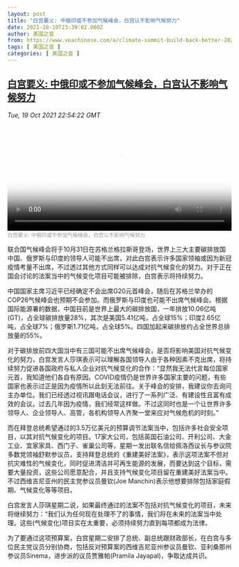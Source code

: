 ```yaml
---
layout: post
title: "白宫要义: 中俄印或不参加气候峰会，白宫认不影响气候努力"
date: 2021-10-19T23:39:02.000Z
author: 美国之音
from: https://www.voachinese.com/a/climate-summit-build-back-better-20211019/6277460.html
tags: [ 美国之音 ]
categories: [ 美国之音 ]
---
```

<!--1634686742000-->
[白宫要义: 中俄印或不参加气候峰会，白宫认不影响气候努力](https://www.voachinese.com/a/climate-summit-build-back-better-20211019/6277460.html)
------

<div>
<div><i>Tue, 19 Oct 2021 22:54:22 GMT</i></div><video poster="https://images.weserv.nl?url=gdb.voanews.com/29b8420d-d854-4265-8e83-acbdc3b7813d_tv_r1_s_w900.jpg" src="https://av.voanews.com/Videoroot/Pangeavideo/2021/10/2/29/29b8420d-d854-4265-8e83-acbdc3b7813d_240p.mp4" style="width:100%" controls></video><div><small style="color: #999;">白宫要义: 中俄印或不参加气候峰会，白宫认不影响气候努力</small></div><p>联合国气候峰会将于10月31日在苏格兰格拉斯哥登场，世界上三大主要碳排放国中国、俄罗斯与印度的领导人可能不出席，对此白宫表示许多国家领袖或因为新冠疫情考量不出席，不过透过其他方式同样可以达成对抗气候变化的努力。对于正在国会讨论的法案当中的气候变化项目可能被排除，白宫表示将持续努力。</p><p>中国国家主席习近平已经确定不会出席G20元首峰会，随后在苏格兰举办的COP26气候峰会也预期不会参加。而俄罗斯与印度也可能不出席气候峰会。根据国际能源署的数据，中国目前是世界上最大的碳排放国，一年排放10.06亿吨(GT)，占全球碳排放量28%，其次是美国5.41亿吨，占全球15%；印度2.65亿吨，占全球7%；俄罗斯1.71亿吨，占全球5%。四国加起来碳排放约占全世界总排放量的55%。</p><p>对于碳排放前四大国当中有三国可能不出席气候峰会，是否将影响美国对抗气候变化的努力，白宫发言人莎琪表示可以理解各国领导人由于各种因素不克出席，将持续努力促进各国政府与私人企业对抗气候变化的合作：“显然我无法代言每位国家元首，我知道他们各自有原因。COVID疫情仍是世界许多国家主要的问题，有些国家也表示过正是因为疫情所以此刻无法前往。关于峰会的安排，我建议你去询问主办单位。我们已经透过视讯跟电话会议，进行了一系列广泛、有建设性且富有成效的会议。过去几年因为疫情，我们经常这样做。不过这同时也是一个让世界许多领导人、企业领导人、高管，各机构领导人齐聚一堂来应对气候危机的时刻。”</p><p>而在拜登总统希望通过的3.5万亿美元的预算调节法案当中，包括许多社会安全项目，以其对抗气候变化的项目。17家大公司，包括英国石油公司、开利公司、大金工业、宜家家具、西门子、雀巢公司等，星期一发出联名信给佩洛西议长与参议院多数党领袖舒默参议员，支持拜登总统的《重建美好法案》，表示这项法案不但对抗灾难性的气候变化，同时促进清洁并可再生能源的发展，而要达到这个目标，需要大量投资，这些公司愿意配合，并且支持气候变化项目留在重建美好法案当中。不过西维吉尼亚州的民主党参议员曼钦(Joe Manchin)表示他想要排除包括家庭假期、气候变化等等项目。</p><p>白宫发言人莎琪星期二说，如果最终通过的法案不包括对抗气候变化的项目，未来将继续努力：“我们认为任何现在处理不了的事情，我们将在未来的法案当中处理。这些(气候变化)项目实在太重要，必须持续努力直到每项都成为法律。</p><p>为了要通过这项预算案，白宫星期二安排了总统、副总统跟财政部长，在白宫与多位民主党议员分别协商，包括反对预算案的西维吉尼亚州参议员曼钦、亚利桑那州参议员Sinema，进步派的议员贾雅帕(Pramila Jayapal)，争取达成共识。</p>
</div>
